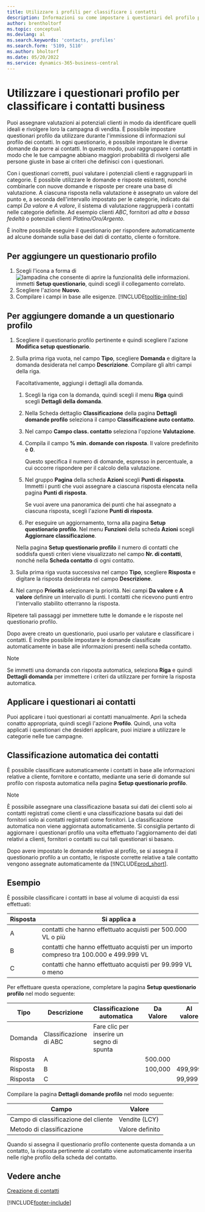 ```yaml
---
title: Utilizzare i profili per classificare i contatti
description: Informazioni su come impostare i questionari del profilo per aiutarti a classificare i profili dei tuoi contatti commerciali.
author: brentholtorf
ms.topic: conceptual
ms.devlang: al
ms.search.keywords: 'contacts, profiles'
ms.search.form: '5109, 5110'
ms.author: bholtorf
ms.date: 05/20/2022
ms.service: dynamics-365-business-central
---
```


# Utilizzare i questionari profilo per classificare i contatti business

Puoi assegnare valutazioni ai potenziali clienti in modo da identificare quelli ideali e rivolgere loro la campagna di vendita. È possibile impostare questionari profilo da utilizzare durante l'immissione di informazioni sul profilo dei contatti. In ogni questionario, è possibile impostare le diverse domande da porre ai contatti. In questo modo, puoi raggruppare i contatti in modo che le tue campagne abbiano maggiori probabilità di rivolgersi alle persone giuste in base ai criteri che definisci con i questionari.  

Con i questionari corretti, puoi valutare i potenziali clienti e raggrupparli in categorie. È possibile utilizzare le domande e risposte esistenti, nonché combinarle con nuove domande e risposte per creare una base di valutazione. A ciascuna risposta nella valutazione è assegnato un valore del punto e, a seconda dell'intervallo impostato per le categorie, indicato dai campi *Da valore* e *A valore*, il sistema di valutazione raggrupperà i contatti nelle categorie definite. Ad esempio clienti *ABC*, fornitori ad *alta e bassa fedeltà* o potenziali clienti *Platino/Oro/Argento*.  

È inoltre possibile eseguire il questionario per rispondere automaticamente ad alcune domande sulla base dei dati di contatto, cliente o fornitore.  

## Per aggiungere un questionario profilo

1. Scegli l'icona a forma di ![lampadina che consente di aprire la funzionalità delle informazioni.](media/ui-search/search_small.png "Informazioni sull'operazione che si desidera eseguire") immetti **Setup questionario**, quindi scegli il collegamento correlato.  
2. Scegliere l'azione **Nuovo**.  
3. Compilare i campi in base alle esigenze. [!INCLUDE[tooltip-inline-tip](includes/tooltip-inline-tip_md.md)]  

## Per aggiungere domande a un questionario profilo

1. Scegliere il questionario profilo pertinente e quindi scegliere l'azione **Modifica setup questionario**.  
2. Sulla prima riga vuota, nel campo **Tipo**, scegliere **Domanda** e digitare la domanda desiderata nel campo **Descrizione**. Compilare gli altri campi della riga.  

    Facoltativamente, aggiungi i dettagli alla domanda.

    1. Scegli la riga con la domanda, quindi scegli il menu **Riga** quindi scegli **Dettagli della domanda**.  

    2. Nella Scheda dettaglio **Classificazione** della pagina **Dettagli domande profilo** seleziona il campo **Classificazione auto contatto**.  

    3. Nel campo **Campo class. contatto** seleziona l'opzione **Valutazione**.  

    4. Compila il campo **% min. domande con risposta**. Il valore predefinito è **0**.  

        Questo specifica il numero di domande, espresso in percentuale, a cui occorre rispondere per il calcolo della valutazione.

    5. Nel gruppo **Pagina** della scheda **Azioni** scegli **Punti di risposta**. Immetti i punti che vuoi assegnare a ciascuna risposta elencata nella pagina **Punti di risposta**.

        Se vuoi avere una panoramica dei punti che hai assegnato a ciascuna risposta, scegli l'azione **Punti di risposta**.

    6. Per eseguire un aggiornamento, torna alla pagina **Setup questionario profilo**. Nel menu **Funzioni** della scheda **Azioni** scegli **Aggiornare classificazione**.

    Nella pagina **Setup questionario profilo** il numero di contatti che soddisfa questi criteri viene visualizzato nel campo **Nr. di contatti**, nonché nella **Scheda contatto** di ogni contatto.

3. Sulla prima riga vuota successiva nel campo **Tipo**, scegliere **Risposta** e digitare la risposta desiderata nel campo **Descrizione**.  
4. Nel campo **Priorità** selezionare la priorità. Nei campi **Da valore** e **A valore** definire un intervallo di punti. I contatti che ricevono punti entro l'intervallo stabilito otterranno la risposta.  

Ripetere tali passaggi per immettere tutte le domande e le risposte nel questionario profilo.

Dopo avere creato un questionario, puoi usarlo per valutare e classificare i contatti. È inoltre possibile impostare le domande classificate automaticamente in base alle informazioni presenti nella scheda contatto.  

> [!NOTE]
> Se immetti una domanda con risposta automatica, seleziona **Riga** e quindi **Dettagli domanda** per immettere i criteri da utilizzare per fornire la risposta automatica.

## Applicare i questionari ai contatti

Puoi applicare i tuoi questionari ai contatti manualmente. Apri la scheda conatto appropriata, quindi scegli l'azione **Profilo**. Quindi, una volta applicati i questionari che desideri applicare, puoi iniziare a utilizzare le categorie nelle tue campagne.  

## Classificazione automatica dei contatti

È possibile classificare automaticamente i contatti in base alle informazioni relative a cliente, fornitore e contatto, mediante una serie di domande sul profilo con risposta automatica nella pagina **Setup questionario profilo**.  

> [!NOTE]
> È possibile assegnare una classificazione basata sui dati dei clienti solo ai contatti registrati come clienti e una classificazione basata sui dati dei fornitori solo ai contatti registrati come fornitori. La classificazione automatica non viene aggiornata automaticamente. Si consiglia pertanto di aggiornare i questionari profilo una volta effettuato l'aggiornamento dei dati relativi a clienti, fornitori o contatti su cui tali questionari si basano.  

Dopo avere impostato le domande relative al profilo, se si assegna il questionario profilo a un contatto, le risposte corrette relative a tale contatto vengono assegnate automaticamente da [!INCLUDE[prod_short](includes/prod_short.md)].  

## Esempio

È possibile classificare i contatti in base al volume di acquisti da essi effettuati:

|Risposta|Si applica a|
|--- |--- |
|A|contatti che hanno effettuato acquisti per 500.000 VL o più|
|B|contatti che hanno effettuato acquisti per un importo compreso tra 100.000 e 499.999 VL|
|C|contatti che hanno effettuato acquisti per 99.999 VL o meno|

Per effettuare questa operazione, completare la pagina **Setup questionario profilo** nel modo seguente:

| Tipo     | Descrizione        | Classificazione automatica     | Da Valore | Al valore |
|----------|--------------------|------------------------------|------------|----------|
| Domanda | Classificazione di ABC | Fare clic per inserire un segno di spunta |            |          |
| Risposta   | A                  |                              | 500.000    |          |
| Risposta   | B                  |                              | 100,000    | 499,999  |
| Risposta   | C                  |                              |            | 99,999   |

Compilare la pagina **Dettagli domande profilo** nel modo seguente:

| Campo                         | Valore         |
|-------------------------------|---------------|
| Campo di classificazione del cliente | Vendite (LCY)   |
| Metodo di classificazione         | Valore definito |

Quando si assegna il questionario profilo contenente questa domanda a un contatto, la risposta pertinente al contatto viene automaticamente inserita nelle righe profilo della scheda del contatto.

## Vedere anche

[Creazione di contatti](marketing-create-contact-companies.md)  


[!INCLUDE[footer-include](includes/footer-banner.md)]